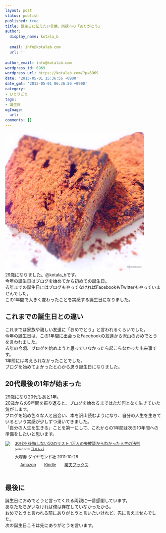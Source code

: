 ```yaml
---
layout: post
status: publish
published: true
title: 誕生日に伝えたい言葉。両親への「ありがとう」
author:
  display_name: kotala_b

  email: info@kotalab.com
  url: ''

author_email: info@kotalab.com
wordpress_id: 6969
wordpress_url: https://kotalab.com/?p=6969
date: '2013-05-01 15:36:56 +0900'
date_gmt: '2013-05-01 06:36:56 +0900'
category:
- ひとりごと
tags:
- 誕生日
ogImage:
  url:
comments: []
---
```

<p><img src="/wp-content/uploads/birthday_130501-448x447.jpg" alt="birthday_130501" width="448" height="447" class="alignnone size-large wp-image-6971" /><br />
29歳になりました。@kotala_bです。<br />
今年の誕生日はブログを始めてから初めての誕生日。<br />
去年までの誕生日にはブログもやってなければFacebookもTwitterもやっていませんでした。<br />
この1年間で大きく変わったことを実感する誕生日になりました。<br />
</p>
<!--more-->
<h2>これまでの誕生日との違い</h2>
<p>これまでは家族や親しい友達に「おめでとう」と言われるくらいでした。<br />
今年の誕生日は、この1年間に出会ったFacebookの友達から沢山のおめでとうを言われました。<br />
去年の今頃、ブログを始めようと思っていなかったら起こらなかった出来事です。<br />
1年前には考えられなかったことでした。<br />
ブログを始めてよかったと心から思う誕生日になりました。</p>
<h2>20代最後の1年が始まった</h2>
<p>29歳になり20代もあと1年。<br />
20歳からの9年間を振り返ると、ブログを始めるまではただ何となく生きていた気がします。<br />
ブログを始め色々な人と出会い、本を沢山読むようになり、自分の人生を生きているという実感が少しずつ湧いてきました。<br />
「自分の人生を生きる」ことを第一にして、これからの1年間は次の10年間への準備をしたいと思います。</p>
<div class="booklink-box" style="text-align:left;padding-bottom:20px;font-size:small;/zoom: 1;overflow: hidden;">
<div class="booklink-image" style="float:left;margin:0 15px 10px 0;"><a href="https://www.amazon.co.jp/exec/obidos/asin/4478016615/same-22/" name="booklink" rel="nofollow" target="_blank"><img src="https://images-fe.ssl-images-amazon.com/images/I/41F8pxugpIL._SL160_.jpg" style="border: none;" /></a></div>
<div class="booklink-info" style="line-height:120%;/zoom: 1;overflow: hidden;">
<div class="booklink-name" style="margin-bottom:10px;line-height:120%"><a href="https://www.amazon.co.jp/exec/obidos/asin/4478016615/same-22/" rel="nofollow" name="booklink" target="_blank">30代を後悔しない50のリスト 1万人の失敗談からわかった人生の法則</a>
<div class="booklink-powered-date" style="font-size:8pt;margin-top:5px;font-family:verdana;line-height:120%">posted with <a href="https://yomereba.com" target="_blank">ヨメレバ</a></div>
</div>
<div class="booklink-detail" style="margin-bottom:5px;">大塚寿 ダイヤモンド社 2011-10-28    </div>
<div class="booklink-link2" style="margin-top:10px;">
<div class="shoplinkamazon" style="display:inline;margin-right:5px;background: url('https://img.yomereba.com/tam_y.gif') 0 0 no-repeat;padding: 2px 0 2px 18px;white-space: nowrap;"><a href="https://www.amazon.co.jp/exec/obidos/asin/4478016615/same-22/" rel="nofollow" target="_blank" title="アマゾン" >Amazon</a></div>
<div class="shoplinkkindle" style="display:inline;margin-right:5px;background: url('https://img.yomereba.com/tam_y.gif') 0 0 no-repeat;padding: 2px 0 2px 18px;white-space: nowrap;"><a href="https://www.amazon.co.jp/exec/obidos/ASIN/B0081MAD06/same-22/" rel="nofollow" target="_blank" >Kindle</a></div>
<div class="shoplinkrakuten" style="display:inline;margin-right:5px;background: url('https://img.yomereba.com/tam_y.gif') 0 -50px no-repeat;padding: 2px 0 2px 18px;white-space: nowrap;"><a href="https://hb.afl.rakuten.co.jp/hgc/0fa7afc8.bbfc196a.0fa7afc9.d56c38f1/?pc=http%3A%2F%2Fbooks.rakuten.co.jp%2Frb%2F11369123%2F%3Fscid%3Daf_ich_link_urltxt%26m%3Dhttp%3A%2F%2Fm.rakuten.co.jp%2Fev%2Fbook%2F" rel="nofollow" target="_blank" title="楽天ブックス" >楽天ブックス</a></div>
</div>
</div>
<div class="booklink-footer" style="clear: left"></div>
</div>
<h2>最後に</h2>
<p>誕生日におめでとうと言ってくれる両親に一番感謝しています。<br />
あなたたちがいなければ僕は存在していなかったから。<br />
おめでとうと言われる前にありがとうと言いたいけれど、先に言えませんでした。<br />
次の誕生日こそは先にありがとうを言います。</p>
